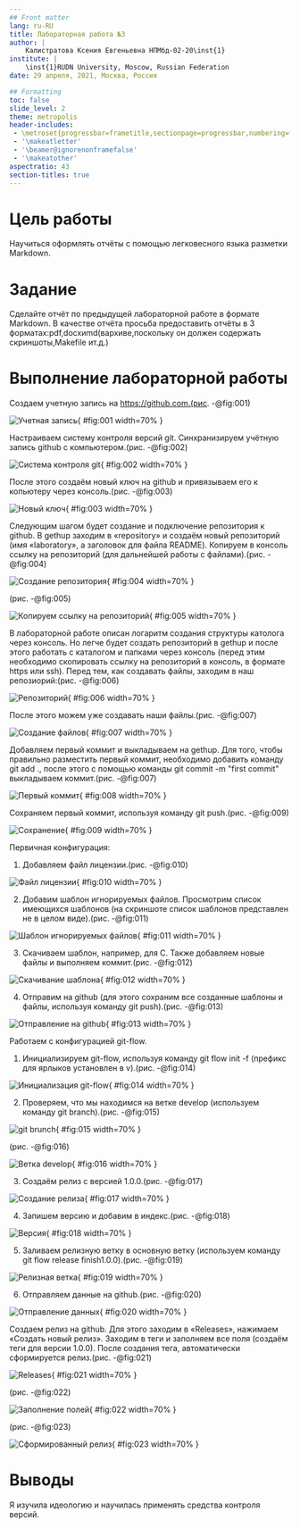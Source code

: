 ```yaml
---
## Front matter
lang: ru-RU
title: Лабораторная работа №3
author: |
	Калистратова Ксения Евгеньевна НПМбд-02-20\inst{1}
institute: |
	\inst{1}RUDN University, Moscow, Russian Federation
date: 29 апреля, 2021, Москва, Россия

## Formatting
toc: false
slide_level: 2
theme: metropolis
header-includes: 
 - \metroset{progressbar=frametitle,sectionpage=progressbar,numbering=fraction}
 - '\makeatletter'
 - '\beamer@ignorenonframefalse'
 - '\makeatother'
aspectratio: 43
section-titles: true
---
```


# Цель работы

Научиться оформлять отчёты с помощью легковесного языка разметки Markdown.

# Задание

Сделайте отчёт по предыдущей лабораторной работе в формате Markdown.
В качестве отчёта просьба предоставить отчёты в 3 форматах:pdf,docxиmd(вархиве,поскольку он должен содержать скриншоты,Makefile ит.д.)


# Выполнение лабораторной работы

Создаем учетную запись на https://github.com.(рис. -@fig:001)

![Учетная запись](image/1.png){ #fig:001 width=70% }

Настраиваем систему контроля версий git. Синхранизируем учётную запись github с компьютером.(рис. -@fig:002)

![Система контроля git](image/2.png){ #fig:002 width=70% }

После этого создаём новый ключ на github и привязываем его к копьютеру через консоль.(рис. -@fig:003) 

![Новый ключ](image/3.png){ #fig:003 width=70% }

Следующим шагом будет создание и подключение репозитория к github. В gethup заходим в «repository» и создаём новый репозиторий (имя «laboratory», а заголовок для файла README). Копируем в консоль ссылку на репозиторий (для дальнейшей работы с файлами).(рис. -@fig:004)

![Создание репозитория](image/4.png){ #fig:004 width=70% }

(рис. -@fig:005)

![Копируем ссылку на репозиторий](image/5.png){ #fig:005 width=70% }


В лабораторной работе описан логаритм создания структуры католога через консоль. Но легче будет создать репозиторий в gethup и после этого работать с каталогом и папками через консоль (перед этим необходимо скопировать ссылку на репозиторий в консоль, в формате https или ssh).  Перед тем, как создавать файлы, заходим в наш репозиорий:(рис. -@fig:006)

![Репозиторий](image/6.png){ #fig:006 width=70% }

После этого можем уже создавать наши файлы.(рис. -@fig:007)

![Создание файлов](image/7.png){ #fig:007 width=70% }

Добавляем первый коммит и выкладываем на gethup. Для того, чтобы правильно разместить первый коммит, необходимо добавить команду git add ., после этого с помощью команды git commit -m "first commit" выкладываем коммит.(рис. -@fig:007)

![Первый коммит](image/8.png){ #fig:008 width=70% }

Сохраняем первый коммит, используя команду git push.(рис. -@fig:009)

![Сохранение](image/9.png){ #fig:009 width=70% }

Первичная конфигурация: 

1. Добавляем файл лицензии.(рис. -@fig:010)

![Файл лицензии](image/10.png){ #fig:010 width=70% }

2. Добавим шаблон игнорируемых файлов. Просмотрим список имеющихся шаблонов (на скриншоте список шаблонов представлен не в целом виде).(рис. -@fig:011)

![Шаблон игнорируемых файлов](image/11.png){ #fig:011 width=70% }

3. Скачиваем шаблон, например, для C. Также добавляем новые файлы и выполняем коммит.(рис. -@fig:012)

![Скачивание шаблона](image/12.png){ #fig:012 width=70% }

4. Отправим на github (для этого сохраним все созданные шаблоны и файлы, используя команду git push).(рис. -@fig:013)

![Отправление на github](image/13.png){ #fig:013 width=70% }

Работаем с конфигурацией git-flow.

1. Инициализируем git-flow, используя команду git flow init -f (префикс для ярлыков установлен в v).(рис. -@fig:014)

![Инициализация git-flow](image/14.png){ #fig:014 width=70% }

2. Проверяем, что мы находимся на ветке develop (используем команду git branch).(рис. -@fig:015)

![git brunch](image/15.png){ #fig:015 width=70% }

(рис. -@fig:016)

![Ветка develop](image/16.png){ #fig:016 width=70% }

3. Создаём релиз с версией 1.0.0.(рис. -@fig:017)

![Создание релиза](image/17.png){ #fig:017 width=70% }

4. Запишем версию и добавим в индекс.(рис. -@fig:018)

![Версия](image/18.png){ #fig:018 width=70% }

5. Заливаем релизную ветку в основную ветку (используем команду git flow release finish1.0.0).(рис. -@fig:019)

![Релизная ветка](image/19.png){ #fig:019 width=70% }

6. Отправляем данные на github.(рис. -@fig:020)

![Отправление данных](image/20.png){ #fig:020 width=70% }

Создаем релиз на github. Для этого заходим в «Releases», нажимаем «Создать новый релиз». Заходим в теги и заполняем все поля (создаём теги для версии 1.0.0). После создания тега, автоматически сформируется релиз.(рис. -@fig:021)

![Releases](image/21.png){ #fig:021 width=70% }

(рис. -@fig:022)

![Заполнение полей](image/22.png){ #fig:022 width=70% }

(рис. -@fig:023)

![Сформированный релиз](image/23.png){ #fig:023 width=70% }


# Выводы

Я изучила идеологию и научилась применять средства контроля версий. 
